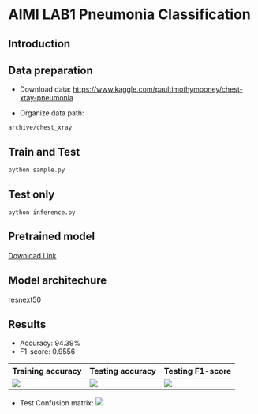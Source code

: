 # AIMI LAB1 Pneumonia Classification

## Introduction


## Data preparation
* Download data: https://www.kaggle.com/paultimothymooney/chest-xray-pneumonia

* Organize data path:
```
archive/chest_xray
```

## Train and Test
`python sample.py`

## Test only
`python inference.py`

## Pretrained model
[Download Link](https://drive.google.com/drive/folders/10xKR3VQxdE7HuiFqWc0ROIY9nFdRfdiR?usp=sharing)

## Model architechure
resnext50

## Results
* Accuracy: 94.39%
* F1-score: 0.9556

<table>
  <thead>
    <tr>
      <th>Training accuracy</th>
      <th>Testing accuracy</th>
      <th>Testing F1-score</th>
    </tr>
   </thead>
   <tbody>
     <tr>
       <td><img src="https://i.imgur.com/J7jl8wq.png"></td>
       <td> <img src="https://i.imgur.com/zoWHdcD.png"> </td>
       <td><img src="https://i.imgur.com/oBsW0hI.png"></td>
     </tr>

  </tbody>
</table>

* Test Confusion matrix:
![](https://i.imgur.com/wC3DIG3.png)






